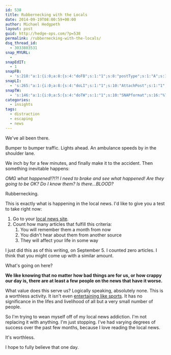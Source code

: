 ```yaml
---
id: 538
title: Rubbernecking with the Locals
date: 2014-09-19T08:00:59+00:00
author: Michael Hedgpeth
layout: post
guid: http://hedge-ops.com/?p=538
permalink: /rubbernecking-with-the-locals/
dsq_thread_id:
  - 3033803531
snap_MYURL:
  - 
snapEdIT:
  - 1
snapFB:
  - 's:218:"a:1:{i:0;a:8:{s:4:"doFB";s:1:"1";s:8:"postType";s:1:"A";s:10:"AttachPost";s:1:"2";s:10:"SNAPformat";s:16:"%TITLE% - %SURL%";s:9:"isAutoImg";s:1:"A";s:8:"imgToUse";s:0:"";s:9:"isAutoURL";s:1:"A";s:8:"urlToUse";s:0:"";}}";'
snapLI:
  - 's:265:"a:1:{i:0;a:8:{s:4:"doLI";s:1:"1";s:10:"AttachPost";s:1:"1";s:10:"SNAPformat";s:41:"New post has been published on %SITENAME%";s:11:"SNAPformatT";s:18:"New Post - %TITLE%";s:9:"isAutoImg";s:1:"A";s:8:"imgToUse";s:0:"";s:9:"isAutoURL";s:1:"A";s:8:"urlToUse";s:0:"";}}";'
snapTW:
  - 's:146:"a:1:{i:0;a:5:{s:4:"doTW";s:1:"1";s:10:"SNAPformat";s:16:"%TITLE% - %SURL%";s:8:"attchImg";s:1:"1";s:9:"isAutoImg";s:1:"A";s:8:"imgToUse";s:0:"";}}";'
categories:
  - insights
tags:
  - distraction
  - escaping
  - news
---
```

We've all been there.

Bumper to bumper traffic. Lights ahead. An ambulance speeds by in the shoulder lane.

We inch by for a few minutes, and finally make it to the accident. Then something inevitable happens:<!--more-->

_OMG what happened!?!?! I need to brake and see what happened! Are they going to be OK? Do I know them? Is there&#8230;BLOOD?_

Rubbernecking.

This is exactly what is happening in the local news. I'd like to give you a test to take right now:

  1. Go to your <a href="http://www.wfaa.com/" target="_blank">local news site</a>.
  2. Count how many articles that fulfill this criteria: 
      1. You will remember them a month from now
      2. You didn't hear about them from another source
      3. They will affect your life in some way

I just did this as of this writing, on September 5. I counted zero articles. I think that you might come up with a similar amount.

What's going on here?

**We like knowing that no matter how bad things are for us, or how crappy our day is, there are at least a few people on the news that have it worse.**

What value does this serve us? Logically speaking, absolutely none. This is a worthless activity. It isn't even [entertaining like sports](http://hedge-ops.com/sports-news-soap-operas-for-people-who-make-fun-of-soap-operas/ "Sports News: Soap Operas for People Who Make Fun of Soap Operas"). It has no significance in the lifes and livelihood of all but a very small number of people.

So I'm trying to wean myself off of my local news addiction. I'm not replacing it with anything. I'm just stopping. I've had varying degrees of success over the past few months, because I love reading the local news.

It's worthless.

I hope to fully believe that one day.

&nbsp;

&nbsp;